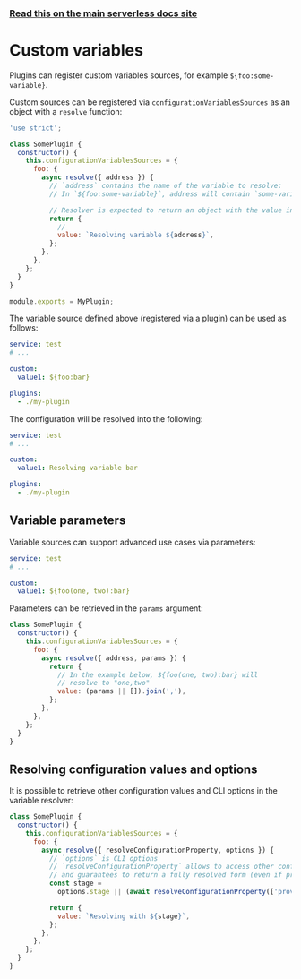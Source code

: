 <!--
title: Serverless Framework - Plugins - Custom variables
menuText: Custom variables
menuOrder: 4
description: How to create custom Serverless Framework variables via a plugin
layout: Doc
-->

<!-- DOCS-SITE-LINK:START automatically generated  -->

### [Read this on the main serverless docs site](https://www.serverless.com/framework/docs/guides/plugins/custom-variables)

<!-- DOCS-SITE-LINK:END -->

# Custom variables

Plugins can register custom variables sources, for example `${foo:some-variable}`.

Custom sources can be registered via `configurationVariablesSources` as an object with a `resolve` function:

```javascript
'use strict';

class SomePlugin {
  constructor() {
    this.configurationVariablesSources = {
      foo: {
        async resolve({ address }) {
          // `address` contains the name of the variable to resolve:
          // In `${foo:some-variable}`, address will contain `some-variable`.

          // Resolver is expected to return an object with the value in the `value` property:
          return {
            //
            value: `Resolving variable ${address}`,
          };
        },
      },
    };
  }
}

module.exports = MyPlugin;
```

The variable source defined above (registered via a plugin) can be used as follows:

```yaml
service: test
# ...

custom:
  value1: ${foo:bar}

plugins:
  - ./my-plugin
```

The configuration will be resolved into the following:

```yaml
service: test
# ...

custom:
  value1: Resolving variable bar

plugins:
  - ./my-plugin
```

## Variable parameters

Variable sources can support advanced use cases via parameters:

```yaml
service: test
# ...

custom:
  value1: ${foo(one, two):bar}
```

Parameters can be retrieved in the `params` argument:

```javascript
class SomePlugin {
  constructor() {
    this.configurationVariablesSources = {
      foo: {
        async resolve({ address, params }) {
          return {
            // In the example below, ${foo(one, two):bar} will
            // resolve to "one,two"
            value: (params || []).join(','),
          };
        },
      },
    };
  }
}
```

## Resolving configuration values and options

It is possible to retrieve other configuration values and CLI options in the variable resolver:

```javascript
class SomePlugin {
  constructor() {
    this.configurationVariablesSources = {
      foo: {
        async resolve({ resolveConfigurationProperty, options }) {
          // `options` is CLI options
          // `resolveConfigurationProperty` allows to access other configuration properties,
          // and guarantees to return a fully resolved form (even if property is configured with variables)
          const stage =
            options.stage || (await resolveConfigurationProperty(['provider', 'stage'])) || 'dev';

          return {
            value: `Resolving with ${stage}`,
          };
        },
      },
    };
  }
}
```
